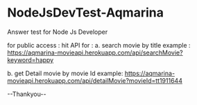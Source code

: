# NodeJsDevTest-Aqmarina
Answer test for Node Js Developer

for public access : 
hit API for : 
a. search movie by title 
example :
https://aqmarina-movieapi.herokuapp.com/api/searchMovie?keyword=happy

b. get Detail movie by movie Id 
example:
https://aqmarina-movieapi.herokuapp.com/api/detailMovie?movieId=tt1911644

--Thankyou--

